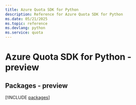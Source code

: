 ```yaml
---
title: Azure Quota SDK for Python
description: Reference for Azure Quota SDK for Python
ms.date: 05/21/2025
ms.topic: reference
ms.devlang: python
ms.service: quota
---
```

# Azure Quota SDK for Python - preview
## Packages - preview
[!INCLUDE [packages](quota-index.md)]